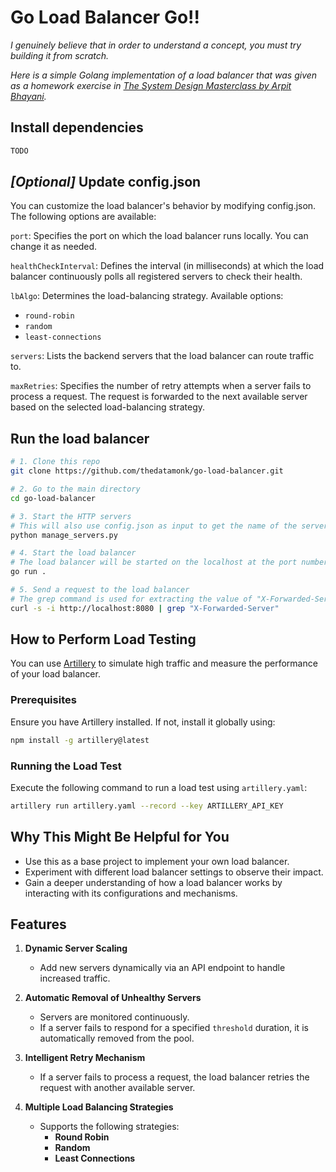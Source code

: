 # Go Load Balancer Go!!

*I genuinely believe that in order to understand a concept, you must try building it from scratch.*

*Here is a simple Golang implementation of a load balancer that was given as a homework exercise in [*The System Design Masterclass by Arpit Bhayani*](https://arpitbhayani.me/masterclass/).*


## Install dependencies

```sh
TODO
```

## *[Optional]* Update config.json
You can customize the load balancer's behavior by modifying config.json. The following options are available:

`port`: Specifies the port on which the load balancer runs locally. You can change it as needed.

`healthCheckInterval`: Defines the interval (in milliseconds) at which the load balancer continuously polls all registered servers to check their health.

`lbAlgo`: Determines the load-balancing strategy. Available options:<br>
-  `round-robin`
- `random`
- `least-connections`

`servers`: Lists the backend servers that the load balancer can route traffic to.

`maxRetries`: Specifies the number of retry attempts when a server fails to process a request. The request is forwarded to the next available server based on the selected load-balancing strategy.

## Run the load balancer

```sh
# 1. Clone this repo
git clone https://github.com/thedatamonk/go-load-balancer.git

# 2. Go to the main directory
cd go-load-balancer

# 3. Start the HTTP servers
# This will also use config.json as input to get the name of the servers that need to be managed by the load balancer
python manage_servers.py

# 4. Start the load balancer
# The load balancer will be started on the localhost at the port number specified in the config.json
go run .

# 5. Send a request to the load balancer
# The grep command is used for extracting the value of "X-Forwarded-Server" from the server response.
curl -s -i http://localhost:8080 | grep "X-Forwarded-Server"

```

## How to Perform Load Testing

You can use [Artillery](https://www.artillery.io/) to simulate high traffic and measure the performance of your load balancer.

### Prerequisites  
Ensure you have Artillery installed. If not, install it globally using:  
```sh
npm install -g artillery@latest
```

### Running the Load Test
Execute the following command to run a load test using `artillery.yaml`:

```sh
artillery run artillery.yaml --record --key ARTILLERY_API_KEY
```

## Why This Might Be Helpful for You

- Use this as a base project to implement your own load balancer.
- Experiment with different load balancer settings to observe their impact.
- Gain a deeper understanding of how a load balancer works by interacting with its configurations and mechanisms.

## Features

1. **Dynamic Server Scaling**  
   - Add new servers dynamically via an API endpoint to handle increased traffic.

2. **Automatic Removal of Unhealthy Servers**  
   - Servers are monitored continuously.  
   - If a server fails to respond for a specified `threshold` duration, it is automatically removed from the pool.

3. **Intelligent Retry Mechanism**  
   - If a server fails to process a request, the load balancer retries the request with another available server.

4. **Multiple Load Balancing Strategies**  
   - Supports the following strategies:  
     - **Round Robin**  
     - **Random**  
     - **Least Connections**


